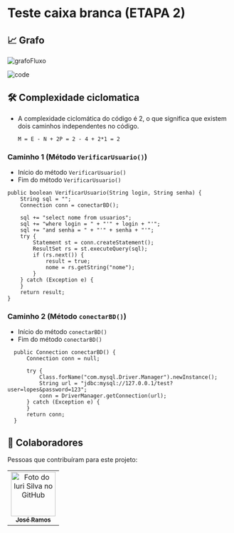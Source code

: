 # Teste caixa branca (ETAPA 2)

## 📈 Grafo


![grafoFluxo](https://github.com/jramoss02/Teste-de-Caixa-Branca/assets/77749469/e7426d27-cd9f-43ab-9e69-91e8aaa8dc18)

![code](https://github.com/jramoss02/Teste-de-Caixa-Branca/assets/77749469/8eea8d0b-30f8-4edf-9262-f3a7f51f8e09)

## 🛠️ Complexidade ciclomatica

* A complexidade ciclomática do código é 2, o que significa que existem dois caminhos independentes no código.

  `M = E - N + 2P = 2 - 4 + 2*1 = 2`

### Caminho 1 (Método `VerificarUsuario()`)
- Início do método `VerificarUsuario()`
- Fim do método `VerificarUsuario()`

```
public boolean VerificarUsuario(String login, String senha) {
    String sql = "";
    Connection conn = conectarBD();

    sql += "select nome from usuarios";
    sql += "where login = " + "'" + login + "'";
    sql += "and senha = " + "'" + senha + "'";
    try {
        Statement st = conn.createStatement();
        ResultSet rs = st.executeQuery(sql);
        if (rs.next()) {
            result = true;
            nome = rs.getString("nome");
        }
    } catch (Exception e) {
    }
    return result;
}
```


### Caminho 2 (Método `conectarBD()`)
- Início do método `conectarBD()`
- Fim do método `conectarBD()`

```
  public Connection conectarBD() {
      Connection conn = null;
  
      try {
          Class.forName("com.mysql.Driver.Manager").newInstance();
          String url = "jdbc:mysql://127.0.0.1/test?user=lopes&password=123";
          conn = DriverManager.getConnection(url);
      } catch (Exception e) {
      }
      return conn;
  }
```

## 🤝 Colaboradores

Pessoas que contribuíram para este projeto:

<table>
  <tr>
    <td align="center">
      <a href="#">
        <img src="https://avatars.githubusercontent.com/u/77749469?v=4" width="100px;" alt="Foto do Iuri Silva no GitHub"/><br>
        <sub>
          <b>José Ramos</b>
        </sub>
      </a>
    </td>
  </tr>
</table>
